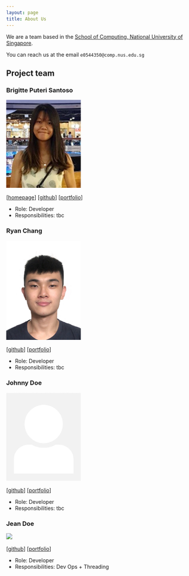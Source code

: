 ```yaml
---
layout: page
title: About Us
---
```


We are a team based in the [School of Computing, National University of Singapore](http://www.comp.nus.edu.sg).

You can reach us at the email `e0544350@comp.nus.edu.sg`

## Project team

### Brigitte Puteri Santoso


<img src="images/brigittesantoso.png" width="200px">

[[homepage](http://www.comp.nus.edu.sg/~damithch)]
[[github](https://github.com/brigittesantoso)]
[[portfolio](team/brigittesantoso.md)]

* Role: Developer
* Responsibilities: tbc

### Ryan Chang

<img src="images/rcjj98.png" width="200px">

[[github](http://github.com/rcjj98)]
[[portfolio](team/rcjj98.md)]

* Role: Developer
* Responsibilities: tbc

### Johnny Doe

<img src="images/eman-kom.png" width="200px">

[[github](http://github.com/eman-kom)]
[[portfolio](team/eman-kom.md)]

* Role: Developer
* Responsibilities: tbc

### Jean Doe

<img src="images/johndoe.png" width="200px">

[[github](http://github.com/johndoe)]
[[portfolio](team/johndoe.md)]

* Role: Developer
* Responsibilities: Dev Ops + Threading
